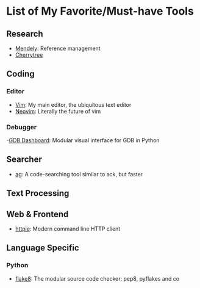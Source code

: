 # List of My Favorite/Must-have Tools #

## Research ##

- [Mendely](https://www.mendeley.com/): Reference management
- [Cherrytree](http://www.giuspen.com/cherrytree/)

## Coding ##

### Editor ###

- [Vim](http://www.vim.org/): My main editor, the ubiquitous text editor
- [Neovim](https://neovim.io/): Literally the future of vim

### Debugger ###

-[GDB Dashboard](https://github.com/cyrus-and/gdb-dashboard): Modular visual interface for GDB in Python

## Searcher ##

- [ag](https://github.com/ggreer/the_silver_searcher): A code-searching tool similar to ack, but faster

## Text Processing ##

## Web & Frontend ##

- [httpie](https://github.com/jakubroztocil/httpie): Modern command line HTTP client

## Language Specific ##

### Python ###

- [flake8](https://pypi.python.org/pypi/flake8): The modular source code checker: pep8, pyflakes and co
